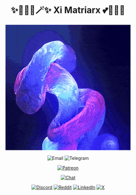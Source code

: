<h1 align="center">✨🧚🏻‍♀️🪄✨ Xi Matriarx  💕🦄🌈🏰</h1>

<p align="center">
    <img src="fractal.gif">
</p>

<p align="center">
    <img alt="Email" src="https://img.shields.io/badge/xi%40ximatriarx.io-404040?style=flat&link=mailto%3Axi%40ximatriarx.io">
    <img alt="Telegram" src="https://img.shields.io/badge/-Telegram-404040?style=flat&logo=Telegram&link=https%3A%2Ft.me%2Fximatriarx.io">
</p>

<p align="center">
    <a href="https://patreon.com/XiMatriarx" target="_blank"><img alt="Patreon" src="https://img.shields.io/badge/-Patreon-404040?style=flat&logo=Patreon"></a>
</p>

<p align="center">
    <a href="https://discord.gg/XiMatriarx" target="_blank"><img alt="Chat" src="https://img.shields.io/discord/XiMatriarx?style=flat&logo=Discord&labelColor=404040&color=404040"></a>
</p>

<p align="center">
    <a href="https://discord.gg/XiMatriarx" target="_blank"><img alt="Discord" src="https://img.shields.io/badge/-Discord-404040?style=flat&logo=Discord"></a>
    <a href="https://www.reddit.com/r/XiMatriarx" target="_blank"><img alt="Reddit" src="https://img.shields.io/badge/-Reddit-404040?style=flat&logo=Reddit"></a>
    <a href="https://linkedin.com/in/XiMatriarx" target="_blank"><img alt="LinkedIn" src="https://img.shields.io/badge/-LinkedIn-404040?style=flat&logo=LinkedIn"></a>
    <a href="https://twitter.com/XiMatriarx" target="_blank"><img alt="X" src="https://img.shields.io/badge/-X-404040?style=flat&logo=X"></a>
</p>
